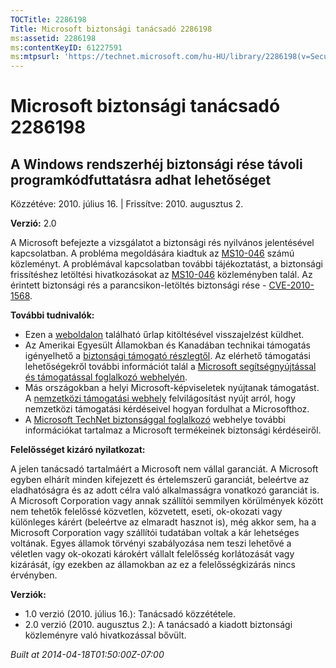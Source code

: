 ```yaml
---
TOCTitle: 2286198
Title: Microsoft biztonsági tanácsadó 2286198
ms:assetid: 2286198
ms:contentKeyID: 61227591
ms:mtpsurl: 'https://technet.microsoft.com/hu-HU/library/2286198(v=Security.10)'
---
```




Microsoft biztonsági tanácsadó 2286198
======================================

A Windows rendszerhéj biztonsági rése távoli programkódfuttatásra adhat lehetőséget
-----------------------------------------------------------------------------------

Közzétéve: 2010. július 16. | Frissítve: 2010. augusztus 2.

**Verzió:** 2.0

A Microsoft befejezte a vizsgálatot a biztonsági rés nyilvános jelentésével kapcsolatban. A probléma megoldására kiadtuk az [MS10-046](http://go.microsoft.com/fwlink/?linkid=197393) számú közleményt. A problémával kapcsolatban további tájékoztatást, a biztonsági frissítéshez letöltési hivatkozásokat az [MS10-046](http://go.microsoft.com/fwlink/?linkid=197393) közleményben talál. Az érintett biztonsági rés a parancsikon-letöltés biztonsági rése - [CVE-2010-1568](http://www.cve.mitre.org/cgi-bin/cvename.cgi?name=cve-2010-2568).

**További tudnivalók:**

-   Ezen a [weboldalon](https://support.microsoft.com/common/survey.aspx?scid=sw;en;1257&amp;showpage=1&amp;ws=technet&amp;sd=tech) található űrlap kitöltésével visszajelzést küldhet.
-   Az Amerikai Egyesült Államokban és Kanadában technikai támogatás igényelhető a [biztonsági támogató részlegtől](http://go.microsoft.com/fwlink/?linkid=21131). Az elérhető támogatási lehetőségekről további információt talál a [Microsoft segítségnyújtással és támogatással foglalkozó webhelyén](http://support.microsoft.com).
-   Más országokban a helyi Microsoft-képviseletek nyújtanak támogatást. A [nemzetközi támogatási webhely](http://go.microsoft.com/fwlink/?linkid=21155) felvilágosítást nyújt arról, hogy nemzetközi támogatási kérdéseivel hogyan fordulhat a Microsofthoz.
-   A [Microsoft TechNet biztonsággal foglalkozó](http://go.microsoft.com/fwlink/?linkid=21132) webhelye további információkat tartalmaz a Microsoft termékeinek biztonsági kérdéseiről.

**Felelősséget kizáró nyilatkozat:**

A jelen tanácsadó tartalmáért a Microsoft nem vállal garanciát. A Microsoft egyben elhárít minden kifejezett és értelemszerű garanciát, beleértve az eladhatóságra és az adott célra való alkalmasságra vonatkozó garanciát is. A Microsoft Corporation vagy annak szállítói semmilyen körülmények között nem tehetők felelőssé közvetlen, közvetett, eseti, ok-okozati vagy különleges kárért (beleértve az elmaradt hasznot is), még akkor sem, ha a Microsoft Corporation vagy szállítói tudatában voltak a kár lehetséges voltának. Egyes államok törvényi szabályozása nem teszi lehetővé a véletlen vagy ok-okozati károkért vállalt felelősség korlátozását vagy kizárását, így ezekben az államokban az ez a felelősségkizárás nincs érvényben.

**Verziók:**

-   1.0 verzió (2010. július 16.): Tanácsadó közzététele.
-   2.0 verzió (2010. augusztus 2.): A tanácsadó a kiadott biztonsági közleményre való hivatkozással bővült.

*Built at 2014-04-18T01:50:00Z-07:00*
